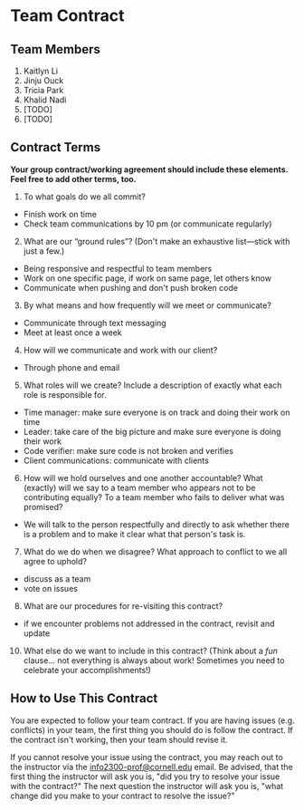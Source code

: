 # Team Contract

## Team Members

1. Kaitlyn Li
2. Jinju Ouck
3. Tricia Park
4. Khalid Nadi
5. [TODO]
6. [TODO]

## Contract Terms

**Your group contract/working agreement should include these elements. Feel free to add other terms, too.**

1. To what goals do we all commit?

- Finish work on time
- Check team communications by 10 pm (or communicate regularly)

2. What are our “ground rules”? (Don't make an exhaustive list—stick with just a few.)

- Being responsive and respectful to team members
- Work on one specific page, if work on same page, let others know
- Communicate when pushing and don't push broken code

3. By what means and how frequently will we meet or communicate?

- Communicate through text messaging
- Meet at least once a week

4. How will we communicate and work with our client?

- Through phone and email

5. What roles will we create? Include a description of exactly what each role is responsible for.

- Time manager: make sure everyone is on track and doing their work on time
- Leader: take care of the big picture and make sure everyone is doing their work
- Code verifier: make sure code is not broken and verifies
- Client communications: communicate with clients

6. How will we hold ourselves and one another accountable? What (exactly) will we say to a team member who appears not to be contributing equally? To a team member who fails to deliver what was promised?

- We will talk to the person respectfully and directly to ask whether there is a problem and to make it clear what that person's task is.

7. What do we do when we disagree? What approach to conflict to we all agree to uphold?

- discuss as a team
- vote on issues

8. What are our procedures for re-visiting this contract?

- if we encounter problems not addressed in the contract, revisit and update

10. What else do we want to include in this contract? (Think about a *fun* clause... not everything is always about work! Sometimes you need to celebrate your accomplishments!)



## How to Use This Contract

You are expected to follow your team contract. If you are having issues (e.g. conflicts) in your team, the first thing you should do is follow the contract. If the contract isn't working, then your team should revise it.

If you cannot resolve your issue using the contract, you may reach out to the instructor via the <info2300-prof@cornell.edu> email. Be advised, that the first thing the instructor will ask you is, "did you try to resolve your issue with the contract?" The next question the instructor will ask you is, "what change did you make to your contract to resolve the issue?"
